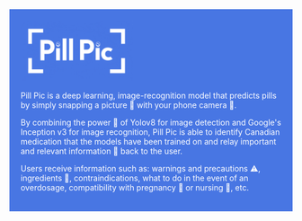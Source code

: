 <div style="background-color: #4876E3; color: white; padding: 20px;">
    <img src="./Pill_Pic_logo.png" alt="Local Image" width="200px">
    <p>Pill Pic is a deep learning, image-recognition model that predicts pills by simply snapping a picture 📸 with your phone camera 📲.</p>
    <p>By combining the power 💪 of Yolov8 for image detection and Google's Inception v3 for image recognition, Pill Pic is able to identify Canadian medication that the models have been trained on and relay important and relevant information 🧠 back to the user.</p>
    <p>Users receive information such as: warnings and precautions ⚠️, ingredients 🥕, contraindications, what to do in the event of an overdosage, compatibility with pregnancy 🤰 or nursing 🍼, etc.</p>
</div>

